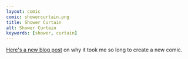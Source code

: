 ```yaml
---
layout: comic
comic: showercurtain.png
title: Shower Curtain
alt: Shower Curtain
keywords: [shower, curtain]
---
```


[Here's a new blog post](http://blog.lolnein.com/2014/02/21/longbreak) on why it took me so long to create a new comic.
